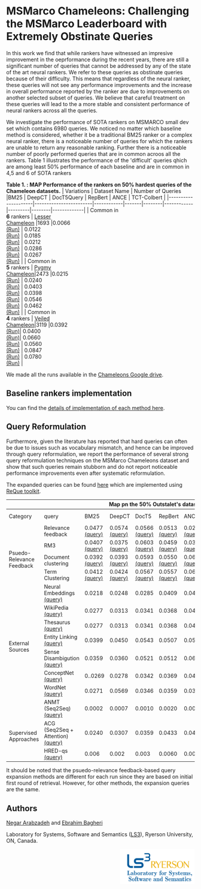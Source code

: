 # MSMarco Chameleons: Challenging the MSMarco Leaderboard with Extremely Obstinate Queries

In this work we find that while rankers have witnessed an impresive improvement in the oeprformance during the recent years, there are still a significant number of queries that
cannot be addressed by any of the state of the art neural rankers. We refer to these queries as obstinate queries because of their difficulty.
This means that regardless of the neural ranker, these queries will not see any performance improvements and the increase in overall
performance reported by the ranker are due to improvements on another selected subset of queries. We believe that careful treatment on these queries will lead 
to the a more stable and consistent performance of neural rankers across all the queries.

We investigate the performance of SOTA rankers  on MSMARCO small dev set  which contains 6980 queries. We noticed no matter
which baseline method is considered, whether it be a traditional BM25 ranker or a complex neural ranker, there is a noticeable number
of queries for which the rankers are unable to return any reasonable ranking. Further there is a noticeable number of poorly performed queries that are in common acroos all the rankers. Table 1 illustrates the performance of  the 'difficult' queries qhich are among least 50% performance of each baseline and are in common in 4,5 and 6 of SOTA rankers  

**Table 1. : MAP Performance of  the rankers on 50% hardest queries of the Chameleon datasets.**
| Variations          | Dataset Name           | Number of Queries            |BM25   | DeepCT | DocT5Query | RepBert | ANCE   | TCT-Colbert |
|---------------------|------------------------|------------|-------|--------|------------|---------|--------|-------------|
| Common in  <br>**6** rankers | [Lesser <br> Chameleon](https://github.com/Narabzad/Chameleons/tree/master/datasets/Lesser(common6))   |1693   |0.0066 <br>[(Run)](https://drive.google.com/file/d/1TfRPhLhP2KxTVqERRUQ7_WJz3Gxa1HaW/view?usp=sharing) | 0.0122 <br>[(Run)](https://drive.google.com/file/d/1iRiLPUn-q6e533mAOKakKavTVv7dH5nI/view?usp=sharing) | 0.0185 <br>[(Run)](https://drive.google.com/file/d/14OyXbW2_TY0EnoCdKynRS6FaY8mqHUBm/view?usp=sharing)    | 0.0212 <br>[(Run)](https://drive.google.com/file/d/1k-z09WlRVDG8INkkwydPGL16Yq5RfUDE/view?usp=sharing)  | 0.0286 <br>[(Run)](https://drive.google.com/file/d/19UjCOSMSE7xpLKT2sQX0IggzIOA-6uEV/view?usp=sharing) | 0.0267 <br>[(Run)](https://drive.google.com/file/d/1vTFyJ4LlhE-GnGXmC_d1t4yxKr7rt7Vt/view?usp=sharing)     |
| Common in  <br>**5** rankers | [Pygmy  <br>Chameleon](https://github.com/Narabzad/Chameleons/tree/master/datasets/Pygmy(common5))|2473   |0.0215 <br>[(Run)](https://drive.google.com/file/d/1rj_MNACTIHUWl87dCRWkmPgwx1h2Rhq5/view?usp=sharing) | 0.0240 <br>[(Run)](https://drive.google.com/file/d/1b7LID4TSHIiBj-sK2kZRxE-y_TLpsB4h/view?usp=sharing) | 0.0403 <br>[(Run)](https://drive.google.com/file/d/1xx30IQWME8TkTrVbMeO8st9cXFL2fofl/view?usp=sharing)    | 0.0398 <br>[(Run)](https://drive.google.com/file/d/1pNxulAWG2fGbZ2bEFWwnqSnwuMXZtHHW/view?usp=sharing)  | 0.0546 <br>[(Run)](https://drive.google.com/file/d/15KON9hz2dFgd1pYy8nTtqAsWYSPBsBf7/view?usp=sharing) | 0.0462 <br>[(Run)](https://drive.google.com/file/d/1Wapdz0h2noJCRlPSIw2X425krl7wTlOq/view?usp=sharing)     |
| Common in  <br>**4** rankers | [Veiled <br> Chameleon](https://github.com/Narabzad/Chameleons/tree/master/datasets/Veiled(common4))|3119  |0.0392 <br>[(Run)](https://drive.google.com/file/d/1manHBekmogC1gcpgQ2hrksjZNqXwV5PK/view?usp=sharing)| 0.0400 <br>[(Run)](https://drive.google.com/file/d/1GNsjimgEaF15FSKVv19xVVBG-Nbmkp1d/view?usp=sharing)| 0.0660 <br>[(Run)](https://drive.google.com/file/d/1FCFvWYFngrK6s9zXQ-hI8a0zBAuAT0Vn/view?usp=sharing)    | 0.0560 <br>[(Run)](https://drive.google.com/file/d/1MORyZyZYME9ZREvAEcGBjyeoDlqjcIc7/view?usp=sharing) | 0.0847 <br>[(Run)](https://drive.google.com/file/d/1Ag-gh3ti9MLpasLI8iwngsns7y6IxMf-/view?usp=sharing) | 0.0780  <br>[(Run)](https://drive.google.com/file/d/1-_KDsTRtrJAfw34UlJpxBNTJjPtXDsYJ/view?usp=sharing)    |

We made all the runs available in the [Chameleons Google drive](https://drive.google.com/drive/folders/1vj8YC6YcADiiS7DjqepDMC9F_uaRneJC?usp=sharing). 

## Baseline rankers implementation
You can find the [details of implementation of each method here](https://github.com/Narabzad/Chameleons/blob/master/Baselines%20documentations.md). 

## Query Reformulation
Furthermore, given the literature has reported that hard queries can often be due to issues such as vocabulary mismatch, and
hence can be improved through query reformulation, we report the performance of several strong query reformulation 
techniques on the MSMarco Chameleons dataset and show that such queries remain stubborn and do not report noticeable performance
improvements even after systematic reformulation.

The expanded queries can be found [here](https://github.com/Narabzad/Chameleons/tree/master/expanded%20Queries) which are implemented using [ReQue toolkit](https://github.com/hosseinfani/ReQue). 


<table class="tg">
<thead>
  <tr>
    <th class="tg-0pky"></th>
    <th class="tg-0pky"></th>
    <th class="tg-c3ow" colspan="6"><span style="font-weight:bold">Map pn the 50% Outstalet's dataset</span></th>
  </tr>
</thead>
<tbody>
  <tr>
    <td class="tg-0pky">Category</td>
    <td class="tg-0pky">query</td>
    <td class="tg-0pky">BM25</td>
    <td class="tg-0pky">DeepCT</td>
    <td class="tg-0pky">DocT5</td>
    <td class="tg-0pky">RepBert</td>
    <td class="tg-0pky">ANCE</td>
    <td class="tg-0pky">TCT-ColBert</td>
  </tr>
    <tr>
    <td class="tg-0pky" rowspan="5"><br><br>Psuedo-Relevance Feedback<br></td>
  </tr>

  <tr>
    <td class="tg-0pky">Relevance feedback</td>
    <td class="tg-4yk9"> 0.0477 <a href="https://github.com/Narabzad/Chameleons/blob/master/expanded%20Queries/Relevance%20Feedback/outstalet_50_relevancefeedback.bm25.topn10"" target="_top"> (query) </a></td>
    <td class="tg-4yk9"> 0.0574 <a href="https://github.com/Narabzad/Chameleons/blob/master/expanded%20Queries/Relevance%20Feedback/outstalet_50_relevancefeedback.deepct.topn10"" target="_top"> (query) </a></td>
    <td class="tg-4yk9"> 0.0566 <a href="https://github.com/Narabzad/Chameleons/blob/master/expanded%20Queries/Relevance%20Feedback/outstalet_50_relevancefeedback.DocT5.topn10"" target="_top"> (query) </a></td>
    <td class="tg-4yk9"> 0.0513 <a href="https://github.com/Narabzad/Chameleons/blob/master/expanded%20Queries/Relevance%20Feedback/outstalet_50_relevancefeedback.repbert.topn10"" target="_top"> (query) </a></td>
    <td class="tg-4yk9"> 0.0277 <a href="https://github.com/Narabzad/Chameleons/blob/master/expanded%20Queries/Relevance%20Feedback/outstalet_50_relevancefeedback.ance.topn10"" target="_top"> (query) </a></td>
    <td class="tg-4yk9"> 0.0693 <a href="https://github.com/Narabzad/Chameleons/blob/master/expanded%20Queries/Relevance%20Feedback/outstalet_50_relevancefeedback.colbert.topn10"" target="_top"> (query) </a></td>
  </tr>
  <tr>
    <td class="tg-0pky">RM3</td>
    <td class="tg-0pky"> 0.0407 <a href="https://github.com/Narabzad/Chameleons/blob/master/expanded%20Queries/RM3/outstalet_50_rm3.bm25"" target="_top"> (query) </a></td>
    <td class="tg-0pky"> 0.0375 <a href="https://github.com/Narabzad/Chameleons/blob/master/expanded%20Queries/RM3/outstalet_50_rm3.deepct"" target="_top"> (query) </a></td>
    <td class="tg-0pky"> 0.0603 <a href="https://github.com/Narabzad/Chameleons/blob/master/expanded%20Queries/RM3/outstalet_50_rm3.doct5"" target="_top"> (query) </a></td>
    <td class="tg-0pky"> 0.0459 <a href="https://github.com/Narabzad/Chameleons/blob/master/expanded%20Queries/RM3/outstalet_50_rm3.repbert"" target="_top"> (query) </a></td>
    <td class="tg-0pky"> 0.0374 <a href="https://github.com/Narabzad/Chameleons/blob/master/expanded%20Queries/RM3/outstalet_50_rm3.ance"" target="_top"> (query) </a></td>
    <td class="tg-0pky"> 0.0610 <a href="https://github.com/Narabzad/Chameleons/blob/master/expanded%20Queries/RM3/outstalet_50_rm3.colbert"" target="_top"> (query) </a></td>
  </tr>
  <tr>
    <td class="tg-0pky">Document clustering</td>
    <td class="tg-4yk9"> 0.0392 <a href="https://github.com/Narabzad/Chameleons/blob/master/expanded%20Queries/Document%20Clustering/outstalet_50_docluster.bm25.topn10.3"" target="_top"> (query) </a> </td>
    <td class="tg-4yk9"> 0.0393 <a href="https://github.com/Narabzad/Chameleons/blob/master/expanded%20Queries/Document%20Clustering/outstalet_50_docluster.deepct.topn10.3"" target="_top"> (query) </a></td>
    <td class="tg-4yk9"> 0.0593 <a href="https://github.com/Narabzad/Chameleons/blob/master/expanded%20Queries/Document%20Clustering/outstalet_50_docluster.DocT5.topn10.3"" target="_top"> (query) </a></td>
    <td class="tg-4yk9"> 0.0550 <a href="https://github.com/Narabzad/Chameleons/blob/master/expanded%20Queries/Document%20Clustering/outstalet_50_docluster.repbert.topn10.3"" target="_top"> (query) </a></td>
    <td class="tg-4yk9"> 0.0609 <a href="https://github.com/Narabzad/Chameleons/blob/master/expanded%20Queries/Document%20Clustering/outstalet_50_docluster.ance.topn10.3"" target="_top"> (query) </a></td>
    <td class="tg-4yk9"> 0.0765 <a href="https://github.com/Narabzad/Chameleons/blob/master/expanded%20Queries/Document%20Clustering/outstalet_50_docluster.colbert.topn10.3"" target="_top"> (query) </a></td>
  </tr>
  <tr>
    <td class="tg-0pky">Term Clustering </td>
    <td class="tg-0pky"> 0.0412 <a href="https://github.com/Narabzad/Chameleons/blob/master/expanded%20Queries/Term%20Clustering/outstalet_50_termluster.bm25.topn5.3"" target="_top"> (query) </a></td>
    <td class="tg-0pky"> 0.0424 <a href="https://github.com/Narabzad/Chameleons/blob/master/expanded%20Queries/Term%20Clustering/outstalet_50_termluster.deepct.topn5.3"" target="_top"> (query) </a></td>
    <td class="tg-0pky"> 0.0567 <a href="https://github.com/Narabzad/Chameleons/blob/master/expanded%20Queries/Term%20Clustering/outstalet_50_termluster.DocT5.topn5.3"" target="_top"> (query) </a></td>
    <td class="tg-0pky"> 0.0557 <a href="https://github.com/Narabzad/Chameleons/blob/master/expanded%20Queries/Term%20Clustering/outstalet_50_termluster.repbert.topn5.3"" target="_top"> (query) </a></td>
    <td class="tg-0pky"> 0.0693 <a href="https://github.com/Narabzad/Chameleons/blob/master/expanded%20Queries/Term%20Clustering/outstalet_50_termluster.ance.topn5.3"" target="_top"> (query) </a></td>
    <td class="tg-0pky"> 0.0724 <a href="https://github.com/Narabzad/Chameleons/blob/master/expanded%20Queries/Term%20Clustering/outstalet_50_termluster.colbert.topn5.3"" target="_top"> (query) </a></td>
  </tr>
  <tr>
 <tr>
    <td class="tg-0pky" rowspan="8"><br><br> External Sources<br></td>
  </tr>
 <tr>

   <td class="tg-0pky"> Neural Embeddings <a href="https://github.com/Narabzad/Chameleons/blob/master/expanded%20Queries/Neural%20Embeddings/outstalet_50_word2vec.topn3"" target="_top"> (query) </a>  </td>
    <td class="tg-4yk9"> 0.0218 </td>
    <td class="tg-4yk9"> 0.0248 </td>
    <td class="tg-4yk9"> 0.0285 </td>
    <td class="tg-4yk9"> 0.0409 </td>
    <td class="tg-4yk9"> 0.0468 </td>
    <td class="tg-4yk9"> 0.0462 </td>
  </tr>
   <tr>
    <td class="tg-0pky"> WikiPedia <a href="https://github.com/Narabzad/Chameleons/blob/master/expanded%20Queries/Wikipedia/outstalet_50_wiki.topn3"" target="_top"> (query) </a>
 </td>
    <td class="tg-4yk9"> 0.0277 </td>
    <td class="tg-4yk9"> 0.0313 </td>
    <td class="tg-4yk9"> 0.0341 </td>
    <td class="tg-4yk9"> 0.0368 </td>
    <td class="tg-4yk9"> 0.0466 </td>
    <td class="tg-4yk9"> 0.0396 </td>
  </tr>
   <tr>
    <td class="tg-0pky"> Thesaurus<a href="https://github.com/Narabzad/Chameleons/blob/master/expanded%20Queries/Thesaurus/outstalet_50_thesaurus.topn3"" target="_top"> (query) </a></td>
    <td class="tg-4yk9"> 0.0277</td>
    <td class="tg-4yk9"> 0.0313</td>
    <td class="tg-4yk9"> 0.0341 </td>
    <td class="tg-4yk9"> 0.0368 </td>
    <td class="tg-4yk9"> 0.0466 </td>
    <td class="tg-4yk9"> 0.0396</td>
  </tr>
  <tr>
      
   <td class="tg-0pky"> Entity Linking <a href="https://github.com/Narabzad/Chameleons/blob/master/expanded%20Queries/Entity%20Linking/outstalet_50_tagmee.topn3"" target="_top">(query)</a>
    </td>
    <td class="tg-4yk9"> 0.0399 </td>
    <td class="tg-4yk9"> 0.0450 </td>
    <td class="tg-4yk9"> 0.0543 </td>
    <td class="tg-4yk9"> 0.0507 </td>
    <td class="tg-4yk9"> 0.0533</td>
    <td class="tg-4yk9"> 0.0649</td>
  </tr>
  <tr>
    <td class="tg-0pky">Sense Disambigution <a href="https://github.com/Narabzad/Chameleons/blob/master/expanded%20Queries/Sense%20Disambigution/outstalet_50_sensedisambiguation"" target="_top">(query)</a>
  </td>
    <td class="tg-0pky"> 0.0359</td>
    <td class="tg-0pky"> 0.0360</td>
    <td class="tg-0pky"> 0.0521</td>
    <td class="tg-0pky"> 0.0512</td>
    <td class="tg-0pky"> 0.0653</td>
    <td class="tg-0pky"> 0.0633</td>
  </tr>
  <tr>
    <td class="tg-0pky">ConceptNet  <a href="https://github.com/Narabzad/Chameleons/blob/master/expanded%20Queries/ConceptNet/outstalet_50_conceptnet.topn3"" target="_top">(query)</a>
     </td>
    <td class="tg-4yk9"> 0..0269</td>
    <td class="tg-4yk9"> 0.0278</td>
    <td class="tg-4yk9"> 0.0342</td>
    <td class="tg-4yk9"> 0.0369</td>
    <td class="tg-4yk9"> 0.0488</td>
    <td class="tg-4yk9"> 0.0442</td>
  </tr>
  <tr>
    <td class="tg-0pky"> WordNet  <a href="https://github.com/Narabzad/Chameleons/blob/master/expanded%20Queries/WordNet/outstalet_50_wordnet.topn3"" target="_top">(query)</a>
      </td>
    <td class="tg-0pky"> 0.0271</td>
    <td class="tg-0pky"> 0.0569</td>
    <td class="tg-0pky"> 0.0346</td>
    <td class="tg-0pky"> 0.0359</td>
    <td class="tg-0pky"> 0.0399</td>
    <td class="tg-0pky"> 0.0406</td>
  </tr>
  <tr>
 <tr>
    <td class="tg-0pky" rowspan="5"><br><br> Supervised Approaches<br></td>
  </tr>

  <tr>
    <td class="tg-0pky"> ANMT (Seq2Seq) <a href="https://github.com/Narabzad/Chameleons/blob/master/expanded%20Queries/supervised%20methods/outstalet_50_predicted_queries_deep_seq2seq.tsv"" target="_top">(query)</a>  </td>
    <td class="tg-4yk9"> 0.0002 </td>
    <td class="tg-4yk9"> 0.0007</td>
    <td class="tg-4yk9"> 0.0010</td>
    <td class="tg-4yk9"> 0.0020</td>
    <td class="tg-4yk9"> 0.0046</td>
    <td class="tg-4yk9"> 0.0066</td>
  </tr>
  <tr>
  
   <td class="tg-0pky">ACG (Seq2Seq + Attention)   <a href="https://github.com/Narabzad/Chameleons/blob/master/expanded%20Queries/supervised%20methods/outstalet_50_predicted_queries_deep_acg.tsv"" target="_top">(query)</a> </td>
    <td class="tg-0pky"> 0.0240</td>
    <td class="tg-0pky"> 0.0307</td>
    <td class="tg-0pky"> 0.0359</td>
    <td class="tg-0pky"> 0.0433</td>
    <td class="tg-0pky"> 0.0450</td>
    <td class="tg-0pky"> 0.0470</td>
  </tr>
  <tr>
  
   <td class="tg-0pky"> HRED-qs  <a href="https://github.com/Narabzad/Chameleons/blob/master/expanded%20Queries/supervised%20methods/outstalet_50_predicted_queries_deep_hredqs.tsv"" target="_top">(query)</a></td>
    <td class="tg-4yk9"> 0.006</td>
    <td class="tg-4yk9"> 0.002</td>
    <td class="tg-4yk9"> 0.003</td>
    <td class="tg-4yk9"> 0.0060</td>
    <td class="tg-4yk9"> 0.0082</td>
    <td class="tg-4yk9"> 0.0110</td>
  </tr>
</tbody>
</table>

It should be noted that the psuedo-relevance feedback-based query expansion methods are different for each run since they are based on initial first round of retrieval. However, for other methods, the expansion queries are the same. 


## Authors
[Negar Arabzadeh](https://github.com/Narabzad) and [Ebrahim Bagheri](https://www.ee.ryerson.ca/~bagheri/)


Laboratory for Systems, Software and Semantics ([LS3](http://ls3.rnet.ryerson.ca/)), Ryerson University, ON, Canada.</sup>
<p align="right">
    <img src="./ls3.PNG", width="200", alt="Ls3 logo">
</p>

